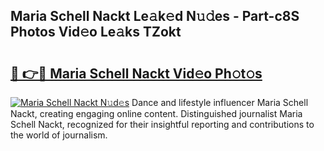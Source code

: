 ## Maria Schell Nackt Le𝚊k𝚎d N𝚞𝚍es - Part-c8S Photos Vid𝚎o Le𝚊ks TZokt

# <h2><a href="http://fb3obmv.evod.top/?m=Maria+Schell+Nackt">🔗 👉🔴 Maria Schell Nackt Vid𝚎o Ph𝚘t𝚘s</a></h2>

[![Maria Schell Nackt N𝚞d𝚎s](https://i.imgur.com/8V9OHl7.gif)](http://fb3obmv.evod.top/?m=Maria+Schell+Nackt)
Dance and lifestyle influencer Maria Schell Nackt, creating engaging online content. Distinguished journalist Maria Schell Nackt, recognized for their insightful reporting and contributions to the world of journalism. 
